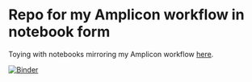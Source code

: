 # Repo for my Amplicon workflow in notebook form

Toying with notebooks mirroring my Amplicon workflow [here](https://astrobiomike.github.io/amplicon/dada2_workflow_ex).

[![Binder](https://mybinder.org/badge_logo.svg)](https://mybinder.org/v2/gh/AstrobioMike/binder-conda-amplicon/main?urlpath=lab/tree/notebooks/00-unix-intro.ipynb)
